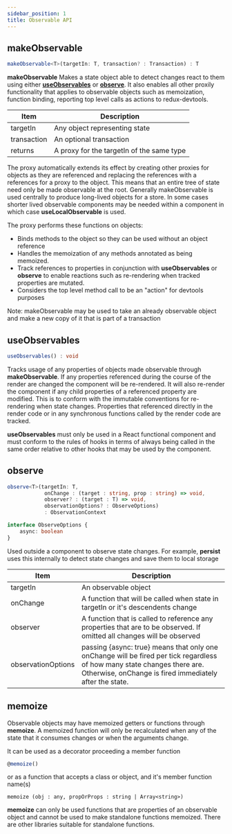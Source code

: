 ```yaml
---
sidebar_position: 1
title: Observable API
---
```

## makeObservable ##
```typescript
makeObservable<T>(targetIn: T, transaction? : Transaction) : T
```

**makeObservable** Makes a state object able to detect changes react to them using either [**useObservables**](#useobservable) or [**observe**](#observe).  It also enables all other proxily functionality that applies to observable objects such as memoization, function binding, reporting top level calls as actions to redux-devtools.  

| Item  | Description |
|-|-|
|targetIn| Any object representing state |
|transaction| An optional transaction|
|returns| A proxy for the targetIn of the same type |

The proxy automatically extends its effect by creating other proxies for objects as they are referenced and replacing the references with a references for a proxy to the object.  This means that an entire tree of state need only be made observable at the root.  Generally makeObservable is used centrally to produce long-lived objects for a store.  In some cases shorter lived observable components may be needed within a component in which case **useLocalObservable** is used.

The proxy performs these functions on objects:
* Binds methods to the object so they can be used without an object reference
* Handles the memoization of any methods annotated as being memoized.
* Track references to properties in conjunction with **useObservables** or **observe** to enable reactions such as re-rendering when tracked properties are mutated.
* Considers the top level method call to be an "action" for devtools purposes

Note: makeObservable may be used to take an already observable object and make a new copy of it that is part of a transaction

## useObservables ##
```typescript
useObservables() : void
```
Tracks usage of any properties of objects made observable through **makeObservable**.  If any properties referenced during the course of the render are changed the component will be re-rendered.  It will also re-render the component if any child properties of a referenced property are modified.  This is to conform with the immutable conventions for re-rendering when state changes.  Properties that referenced directly in the render code or in any synchronous functions called by the render code are tracked.

**useObservables** must only be used in a React functional component and must conform to the rules of hooks in terms of always being called in the same order relative to other hooks that may be used by the component.  


## observe ##
```typescript
observe<T>(targetIn: T, 
            onChange : (target : string, prop : string) => void,  
            observer? : (target : T) => void,
            observationOptions? : ObserveOptions) 
            : ObservationContext

interface ObserveOptions {
    async: boolean
}
```
Used outside a component to observe state changes.  For example, **persist** uses this internally to detect state changes and save them to local storage

| Item  | Description |
|-|-|
|targetIn| An observable object |
|onChange| A function that will be called when state in targetIn or it's descendents change|
|observer| A function that is called to reference any properties that are to be observed.  If omitted all changes will be observed|
|observationOptions| passing {async: true} means that only one onChange will be fired per tick regardless of how many state changes there are.  Otherwise, onChange is fired immediately after the state.

## memoize ##
Observable objects may have memoized getters or functions through **memoize**.  A memoized function will only be recalculated when any of the state that it consumes changes or when the arguments change.

It can be used as a decorator proceeding a member function
```typescript
@memoize()
```
or as a function that accepts a class or object, and it's member function name(s)
```
memoize (obj : any, propOrProps : string | Array<string>)
```
**memoize** can only be used functions that are properties of an observable object and cannot be used to make standalone functions memoized.  There are other libraries suitable for standalone functions.
